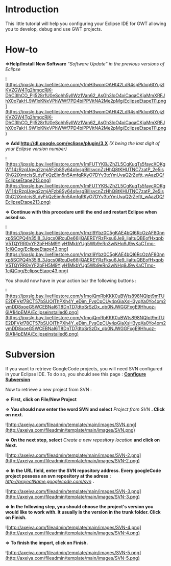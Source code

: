 # Introduction #

This little tutorial will help you configuring your Eclipse IDE for GWT allowing you to develop, debug and use GWT projects.


# How-to #

**=>Help/Install New Software** _“Software Update” in the previous versions of Eclipse_

![https://jpxslg.bay.livefilestore.com/y1mH3womOAHt42LdR4spPkIvp6tYujzlKVZGW4Tg2hmgcRjK-DhC3lhCO_Pjl528r1U0eSohh5yIlWz1Van62_AsGh3loO4xiCaqaCKjaMmXRFJhX0o7akH_9W1xKNxVPhWWf7PD4biPPVitNA2Me2pMg/EclipseEtape111.png](https://jpxslg.bay.livefilestore.com/y1mH3womOAHt42LdR4spPkIvp6tYujzlKVZGW4Tg2hmgcRjK-DhC3lhCO_Pjl528r1U0eSohh5yIlWz1Van62_AsGh3loO4xiCaqaCKjaMmXRFJhX0o7akH_9W1xKNxVPhWWf7PD4biPPVitNA2Me2pMg/EclipseEtape111.png)



**=> Add http://dl.google.com/eclipse/plugin/3.X** _(X being the last digit of your Eclipse version number)_

![https://jpxslg.bay.livefilestore.com/y1mFUTYKBJZhZL5CgKuqTs5faycXOKgW114zRzqUqyq2zmjAFzb8Sy64qIvsgBilIsvcnZzHhQ8tKHUTNC7zatP_2e5is0hG2jXmtcisSLdyFkQzEim5n5AmfqRKyO7DYv3tcYmUvaQ2rZeftt_wAazDQ/EclipseEtape213.png](https://jpxslg.bay.livefilestore.com/y1mFUTYKBJZhZL5CgKuqTs5faycXOKgW114zRzqUqyq2zmjAFzb8Sy64qIvsgBilIsvcnZzHhQ8tKHUTNC7zatP_2e5is0hG2jXmtcisSLdyFkQzEim5n5AmfqRKyO7DYv3tcYmUvaQ2rZeftt_wAazDQ/EclipseEtape213.png)

**=> Continue with this procedure until the end and restart Eclipse when asked so.**

![https://jpxslg.bay.livefilestore.com/y1mzl9Ybz0C5gKAE4bQI6RcOzAF80nnxp5SCPQ4h35l8_3Jqcs0iRcuDe66jIQAEREYRzFksu6Je9_ljaItuQBEofHxqpbV5TQYRR0vYF2bFH5M9YjyH1MkbYUg5Wb9eRn3wNHq9J9wKaCTmo-1ciQCpg/EclipseEtape43.png](https://jpxslg.bay.livefilestore.com/y1mzl9Ybz0C5gKAE4bQI6RcOzAF80nnxp5SCPQ4h35l8_3Jqcs0iRcuDe66jIQAEREYRzFksu6Je9_ljaItuQBEofHxqpbV5TQYRR0vYF2bFH5M9YjyH1MkbYUg5Wb9eRn3wNHq9J9wKaCTmo-1ciQCpg/EclipseEtape43.png)


You should now have in your action bar the following buttons :

![https://jpxslg.bay.livefilestore.com/y1moiQmRbKKK0uBWts898NQIpt9mTUE2DFVkf78CT57bSUOIThPXh4Y_eDim_FvsCpCUy4pGiaXsH3yqXa0Yo4xm2ymDD8xoeG5WCEBNaI6T8DnTD7dtoSrSzDx_qb0NJWGGFxgE9Hhuoz-6IA1i4pEMA/Eclipseinstalled6.png](https://jpxslg.bay.livefilestore.com/y1moiQmRbKKK0uBWts898NQIpt9mTUE2DFVkf78CT57bSUOIThPXh4Y_eDim_FvsCpCUy4pGiaXsH3yqXa0Yo4xm2ymDD8xoeG5WCEBNaI6T8DnTD7dtoSrSzDx_qb0NJWGGFxgE9Hhuoz-6IA1i4pEMA/Eclipseinstalled6.png)


# Subversion #

If you want to retrieve GoogleCode projects, you will need SVN configured in your Eclipse IDE.
To do so, you should see this page : **[Configure Subversion](http://benjchristensen.com/2009/06/24/eclipse-galileo-3-5-and-subversion/)**

Now to retrieve a new project from SVN :

**=> First, click on File/New Project**

**=> You should now enter the word SVN and select** _Project from SVN_ **. Click on next.**

![http://axeiya.com/fileadmin/template/main/images/SVN.png](http://axeiya.com/fileadmin/template/main/images/SVN.png)

**=> On the next step, select** _Create a new repository location_ **and click on Next.**

![http://axeiya.com/fileadmin/template/main/images/SVN-2.png](http://axeiya.com/fileadmin/template/main/images/SVN-2.png)

**=> In the URL field, enter the SVN repository address. Every googleCode project possess an svn repository at the adress :** _http://projectName.googlecode.com/svn_ **.**

![http://axeiya.com/fileadmin/template/main/images/SVN-3.png](http://axeiya.com/fileadmin/template/main/images/SVN-3.png)

**=> In the following step, you should choose the project's version you would like to work with. It usually is the version in the trunk folder. Click on Finish.**

![http://axeiya.com/fileadmin/template/main/images/SVN-4.png](http://axeiya.com/fileadmin/template/main/images/SVN-4.png)

**=> To finish the import, click on Finish.**

![http://axeiya.com/fileadmin/template/main/images/SVN-5.png](http://axeiya.com/fileadmin/template/main/images/SVN-5.png)